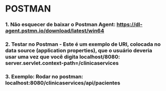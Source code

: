 # POSTMAN

###  1. Não esquecer de baixar o Postman Agent: https://dl-agent.pstmn.io/download/latest/win64
### 2. Testar no Postman - Este é um exemplo de URI, colocada no data source (application properties), que o usuário deveria usar uma vez que você digita localhost/8080: server.servlet.context-path=/clinicaservices

### 3. Exemplo: Rodar no postman: localhost:8080/clinicaservices/api/pacientes

